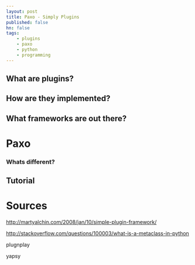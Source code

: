 ```yaml
---
layout: post
title: Paxo - Simply Plugins
published: false
hn: false
tags: 
    - plugins
    - paxo
    - python
    - programming
---
```


## What are plugins?

## How are they implemented?

## What frameworks are out there?

# Paxo

### Whats different?

## Tutorial

# Sources

http://martyalchin.com/2008/jan/10/simple-plugin-framework/

http://stackoverflow.com/questions/100003/what-is-a-metaclass-in-python

plugnplay

yapsy
